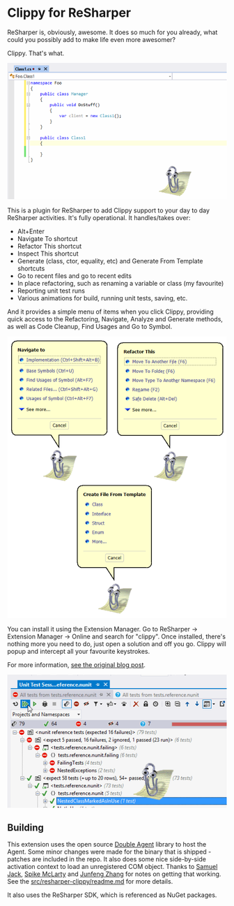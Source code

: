# Clippy for ReSharper #

ReSharper is, obviously, awesome. It does so much for you already, what could you possibly add to make life even more awesomer?

Clippy. That's what.

![Clippy says "it looks like you're refactoring. Would you like help?"](images/inplace_refactoring.gif)

This is a plugin for ReSharper to add Clippy support to your day to day ReSharper activities. It's fully operational. It handles/takes over:

* Alt+Enter
* Navigate To shortcut
* Refactor This shortcut
* Inspect This shortcut
* Generate (class, ctor, equality, etc) and Generate From Template shortcuts
* Go to recent files and go to recent edits
* In place refactoring, such as renaming a variable or class (my favourite)
* Reporting unit test runs
* Various animations for build, running unit tests, saving, etc.

And it provides a simple menu of items when you click Clippy, providing quick access to the Refactoring, Navigate, Analyze and Generate methods, as well as Code Cleanup, Find Usages and Go to Symbol.

![Clippy showing the Navigate to, Refactor This and Generate menus](images/clippy_in_action.png)

You can install it using the Extension Manager. Go to ReSharper -> Extension Manager -> Online and search for "clippy". Once installed, there's nothing more you need to do, just open a solution and off you go. Clippy will popup and intercept all your favourite keystrokes.

For more information, [see the original blog post](http://blog.jetbrains.com/dotnet/2014/04/01/clippy-for-resharper).

![Clippy running unit tests](images/unit_tests.gif)

## Building ##

This extension uses the open source [Double Agent](http://doubleagent.sourceforge.net/) library to host the Agent. Some minor changes were made for the binary that is shipped - patches are included in the repo. It also does some nice side-by-side activation context to load an unregistered COM object. Thanks to [Samuel Jack](http://blog.functionalfun.net/2012/09/a-quick-guide-to-registration-free-com.html), [Spike McLarty](http://www.atalasoft.com/blogs/spikemclarty/february-2012/dynamically-testing-an-activex-control-from-c-and) and [Junfeng Zhang](http://blogs.msdn.com/b/junfeng/archive/2006/04/20/579748.aspx) for notes on getting that working. See the [src/resharper-clippy/readme.md](src/resharper-clippy/readme.md) for more details. 

It also uses the ReSharper SDK, which is referenced as NuGet packages.
